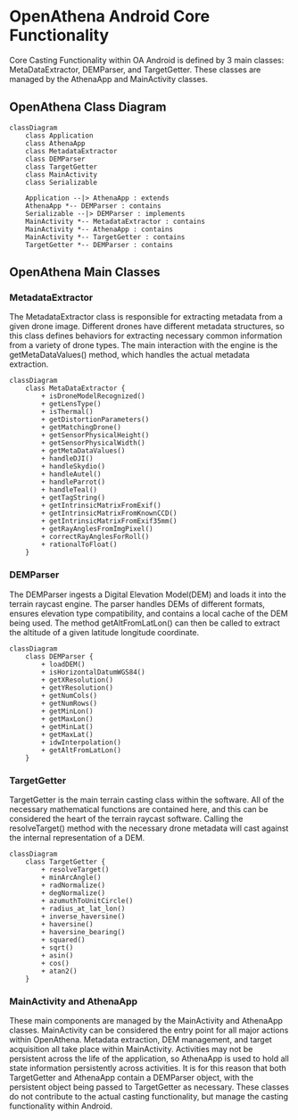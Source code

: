 # OpenAthena Android Core Functionality
Core Casting Functionality within OA Android is defined by 3 main classes: MetaDataExtractor, DEMParser, and TargetGetter.
These classes are managed by the AthenaApp and MainActivity classes.


## OpenAthena Class Diagram
```mermaid
classDiagram
    class Application
    class AthenaApp
    class MetadataExtractor
    class DEMParser
    class TargetGetter
    class MainActivity
    class Serializable

    Application --|> AthenaApp : extends
    AthenaApp *-- DEMParser : contains
    Serializable --|> DEMParser : implements
    MainActivity *-- MetadataExtractor : contains
    MainActivity *-- AthenaApp : contains
    MainActivity *-- TargetGetter : contains
    TargetGetter *-- DEMParser : contains

```

## OpenAthena Main Classes

### MetadataExtractor
The MetadataExtractor class is responsible for extracting metadata from a given drone image. Different drones have different metadata structures, so this class defines behaviors for extracting necessary common information from a variety of drone types. The main interaction with the engine is the getMetaDataValues() method, which handles the actual metadata extraction. 

```mermaid
classDiagram
    class MetaDataExtractor {
        + isDroneModelRecognized()
        + getLensType()
        + isThermal()
        + getDistortionParameters()
        + getMatchingDrone()
        + getSensorPhysicalHeight()
        + getSensorPhysicalWidth()
        + getMetaDataValues()
        + handleDJI()
        + handleSkydio()
        + handleAutel()
        + handleParrot()
        + handleTeal()
        + getTagString()
        + getIntrinsicMatrixFromExif()
        + getIntrinsicMatrixFromKnownCCD()
        + getIntrinsicMatrixFromExif35mm()
        + getRayAnglesFromImgPixel()
        + correctRayAnglesForRoll()
        + rationalToFloat()    
    }

```

### DEMParser
The DEMParser ingests a Digital Elevation Model(DEM) and loads it into the terrain raycast engine. The parser handles DEMs of different formats, ensures elevation type compatibility, and contains a local cache of the DEM being used. The method getAltFromLatLon() can then be called to extract the altitude of a given latitude longitude coordinate.

```mermaid
classDiagram
    class DEMParser {
        + loadDEM()
        + isHorizontalDatumWGS84()
        + getXResolution()
        + getYResolution()
        + getNumCols()
        + getNumRows()
        + getMinLon()
        + getMaxLon()
        + getMinLat()
        + getMaxLat()
        + idwInterpolation()
        + getAltFromLatLon()
    }

```

### TargetGetter
TargetGetter is the main terrain casting class within the software. All of the necessary mathematical functions are contained here, and this can be considered the heart of the terrain raycast software. Calling the resolveTarget() method with the necessary drone metadata will cast against the internal representation of a DEM.

```mermaid
classDiagram
    class TargetGetter {
        + resolveTarget()
        + minArcAngle()
        + radNormalize()
        + degNormalize()
        + azumuthToUnitCircle()
        + radius_at_lat_lon()
        + inverse_haversine()
        + haversine()
        + haversine_bearing()
        + squared()
        + sqrt()
        + asin()
        + cos()
        + atan2()
    }

```
### MainActivity and AthenaApp
These main components are managed by the MainActivity and AthenaApp classes. MainActivity can be considered the entry point for all major actions within OpenAthena. Metadata extraction, DEM management, and target acquisition all take place within MainActivity. Activities may not be persistent across the life of the application, so AthenaApp is used to hold all state information persistently across activities. It is for this reason that both TargetGetter and AthenaApp contain a DEMParser object, with the persistent object being passed to TargetGetter as necessary. These classes do not contribute to the actual casting functionality, but manage the casting functionality within Android.

